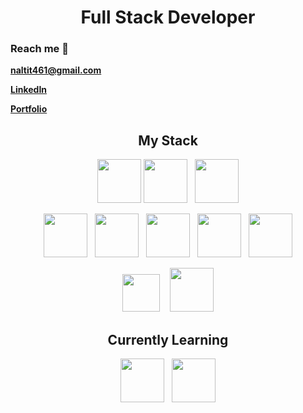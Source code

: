 <h1 align="center">Full Stack Developer</h1>

### Reach me 📧 
<b>naltit461@gmail.com</b>

<a href="https://www.linkedin.com/in/noah-altit/"><b>LinkedIn</b></a>

<a href="https://www.creativesocietystudios.com/"><b>Portfolio</b></a>

<h2 align="center">My Stack</h2>

<div align="center">
<img src="https://cdn.jsdelivr.net/gh/devicons/devicon/icons/html5/html5-plain-wordmark.svg" height="70px" />
<img src="https://cdn.jsdelivr.net/gh/devicons/devicon/icons/css3/css3-plain-wordmark.svg" height="70px" />
  &nbsp;
<img src="https://cdn.jsdelivr.net/gh/devicons/devicon/icons/javascript/javascript-plain.svg" height="70px" />
</div>

<div><p></p></div>

<div align="center">
<img src="https://cdn.jsdelivr.net/gh/devicons/devicon/icons/react/react-original-wordmark.svg" height="70px" /> 
  &nbsp;
<img src="https://cdn.jsdelivr.net/gh/devicons/devicon/icons/nextjs/nextjs-original.svg" height="70px" />
  &nbsp;
<img src="https://cdn.jsdelivr.net/gh/devicons/devicon/icons/mongodb/mongodb-original-wordmark.svg" height="70px" />
  &nbsp;
<img src="https://cdn.jsdelivr.net/gh/devicons/devicon/icons/nodejs/nodejs-original-wordmark.svg" height="70px" />
  &nbsp;
<img src="https://cdn.jsdelivr.net/gh/devicons/devicon/icons/express/express-original-wordmark.svg" height="70px" />
<!-- <img src="https://cdn.jsdelivr.net/gh/devicons/devicon/icons/git/git-plain-wordmark.svg" height="70px" /> -->
</div>
  
<div><p></p></div>

<div align="center">
<img src="https://www.svgrepo.com/show/354162/parse.svg" height="60px" />
  &nbsp;&nbsp;
<img src="https://cdn.jsdelivr.net/gh/devicons/devicon/icons/amazonwebservices/amazonwebservices-plain-wordmark.svg" height="70px" />
</div>

<h2 align="center">Currently Learning</h2>

<div align="center">
<img src="https://cdn.jsdelivr.net/gh/devicons/devicon/icons/python/python-original-wordmark.svg" height="70px" />
  &nbsp;
<img src="https://cdn.jsdelivr.net/gh/devicons/devicon/icons/threejs/threejs-original-wordmark.svg" height="70px" />
</div>
<!---
NoahAltit/NoahAltit is a ✨ special ✨ repository because its `README.md` (this file) appears on your GitHub profile.
You can click the Preview link to take a look at your changes.
--->
